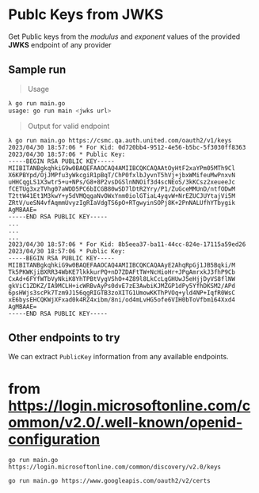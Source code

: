 # Publc Keys from JWKS

Get Public keys from the *modulus* and *exponent* values of the provided **JWKS**
endpoint of any provider

## Sample run

> Usage

```bash
λ go run main.go
usage: go run main <jwks url>
```


> Output for valid endpoint

```{shell}
λ go run main.go https://csmc.qa.auth.united.com/oauth2/v1/keys
2023/04/30 18:57:06 * For Kid: 0d720bb4-9512-4e56-b5bc-5f3030ff8363
2023/04/30 18:57:06 * Public Key:
-----BEGIN RSA PUBLIC KEY-----
MIIBITANBgkqhkiG9w0BAQEFAAOCAQ4AMIIBCQKCAQAAtOyHtF2xaYPm05MTh9Cl
X6KPBYpd/OjJMPfu3yWkcgiR1pBqT/ChP0fxlbJyvnT5hVj+jbxWMifeuMwPnxvN
uHHCqgLS1X3wtr5+u+NPs/G8+8P2vsDGSlnNNOif3d4scNEoS/3kKCsz2xeueeJc
fCETUg3xzTVhg07aWDD5PC6bICGB80wSD7lDtR2Yry/P1/ZuGceMMUnD/ntfODwM
T2ttW41Et1M3kwY+y5dVMQqgaNvOWxYnm0iolGTiaL4yqvW+NrEZUCJUYtajVi5M
ZRtV/ueSN4vfAqmmUvyzIgRIaVdgTS6pO+RTgwyinSOPj8K+2PnNALUfhYTbygik
AgMBAAE=
-----END RSA PUBLIC KEY-----
...
...
...
2023/04/30 18:57:06 * For Kid: 8b5eea37-ba11-44cc-824e-17115a59ed26
2023/04/30 18:57:06 * Public Key:
-----BEGIN RSA PUBLIC KEY-----
MIIBITANBgkqhkiG9w0BAQEFAAOCAQ4AMIIBCQKCAQAAyE2AhqRpGj1JB5Bqki/M
Tk5PKWKjiBXRR34WbKE7lkkkurPQ+nD7ZDAFtTW+NcHioHr+JPgAmrxkJ3fhP9Cb
CxAd+6FYfWTbVyNkiK8YhTPBtVygVShO+4Z89l8LkCcLgGHUwJ5eHjjDyVS8flNW
gkViC1ZDKZ/IA9MCLH+icWRBvAyPs0dvE7zE3AwbiKJMZGP1dPy5YfhDKSM2/APd
6psHWjs3scPk7Tzm9J156qgRIGTB3zoXITG1UmowKKThPVOq+yld4NP+IqfR0WsC
xE6bysEHCQKWjXFxad0k4RZ4xibm/8ni/od4mLvHG5ofe6VIH0bToVfbm164Xxd4
AgMBAAE=
-----END RSA PUBLIC KEY-----
```

## Other endpoints to try

We can extract `PublicKey` information from any available endpoints.

# from https://login.microsoftonline.com/common/v2.0/.well-known/openid-configuration
```{shell}
go run main.go https://login.microsoftonline.com/common/discovery/v2.0/keys

go run main.go https://www.googleapis.com/oauth2/v2/certs

```
